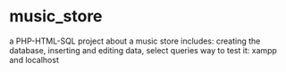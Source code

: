 # music_store
a PHP-HTML-SQL project about a music store
includes: creating the database, inserting and editing data, select queries
way to test it: xampp and localhost
